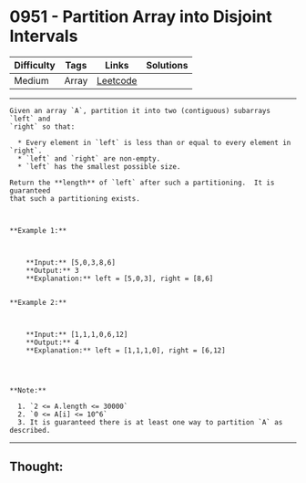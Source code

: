 # 0951 - Partition Array into Disjoint Intervals

Difficulty  | Tags | Links | Solutions
----------- | ---- | ----- | -----
Medium | Array | [Leetcode](https://leetcode.com/problems/partition-array-into-disjoint-intervals/description/) |


-----------

```
Given an array `A`, partition it into two (contiguous) subarrays `left` and
`right` so that:

  * Every element in `left` is less than or equal to every element in `right`.
  * `left` and `right` are non-empty.
  * `left` has the smallest possible size.

Return the **length** of `left` after such a partitioning.  It is guaranteed
that such a partitioning exists.



**Example 1:**

    
    
    **Input:** [5,0,3,8,6]
    **Output:** 3
    **Explanation:** left = [5,0,3], right = [8,6]
    

**Example 2:**

    
    
    **Input:** [1,1,1,0,6,12]
    **Output:** 4
    **Explanation:** left = [1,1,1,0], right = [6,12]
    



**Note:**

  1. `2 <= A.length <= 30000`
  2. `0 <= A[i] <= 10^6`
  3. It is guaranteed there is at least one way to partition `A` as described.
```

-----------

## Thought:
